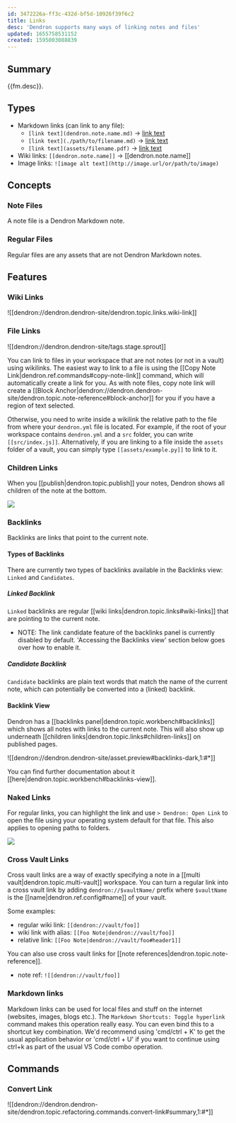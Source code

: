 ```yaml
---
id: 3472226a-ff3c-432d-bf5d-10926f39f6c2
title: Links
desc: 'Dendron supports many ways of linking notes and files'
updated: 1655758531152
created: 1595003088839
---
```


## Summary

{{fm.desc}}.

## Types
- Markdown links (can link to any file):
    - `[link text](dendron.note.name.md)` -> [link text](dendron.note.name.md)
    - `[link text](./path/to/filename.md)` -> [link text](./path/to/filename.md)
    - `[link text](assets/filename.pdf)` -> [link text](assets/filename.pdf)
- Wiki links: `[[dendron.note.name]]` -> [[dendron.note.name]]
- Image links: `![image alt text](http://image.url/or/path/to/image)`

## Concepts

### Note Files

A note file is a Dendron Markdown note.

### Regular Files

Regular files are any assets that are not Dendron Markdown notes. 

## Features

### Wiki Links

![[dendron://dendron.dendron-site/dendron.topic.links.wiki-link]]

### File Links

![[dendron://dendron.dendron-site/tags.stage.sprout]]

You can link to files in your workspace that are not notes (or not in a vault) using wikilinks. The
easiest way to link to a file is using the [[Copy Note Link|dendron.ref.commands#copy-note-link]]
command, which will automatically create a link for you. As with note files, copy note link
will create a [[Block Anchor|dendron://dendron.dendron-site/dendron.topic.note-reference#block-anchor]] for you if you have a region of text selected.

Otherwise, you need to write inside a wikilink the relative path to the file
from where your `dendron.yml` file is located. For example, if the root of your
workspace contains `dendron.yml` and a `src` folder, you can write
`[[src/index.js]]`. Alternatively, if you are linking to a file inside the
`assets` folder of a vault, you can simply type `[[assets/example.py]]` to link to it.

### Children Links

When you [[publish|dendron.topic.publish]] your notes, Dendron shows all children of the note at the bottom.

![](https://foundation-prod-assetspublic53c57cce-8cpvgjldwysl.s3-us-west-2.amazonaws.com/assets/images/Quickstart_-_Dendron.jpg)

### Backlinks

Backlinks are links that point to the current note. 

#### Types of Backlinks
There are currently two types of backlinks available in the Backlinks view: `Linked` and `Candidates`. 

##### Linked Backlink
`Linked` backlinks are regular [[wiki links|dendron.topic.links#wiki-links]] that are pointing to the current note.

- NOTE: The link candidate feature of the backlinks panel is currently disabled by default. 'Accessing the Backlinks view' section below goes over how to enable it.

##### Candidate Backlink
`Candidate` backlinks are plain text words that match the name of the current note, which can potentially be converted into a (linked) backlink.

#### Backlink View

Dendron has a [[backlinks panel|dendron.topic.workbench#backlinks]] which shows all notes with links to the current note. This will also show up underneath [[children links|dendron.topic.links#children-links]] on published pages.

![[dendron://dendron.dendron-site/asset.preview#backlinks-dark,1:#*]]

You can find further documentation about it [[here|dendron.topic.workbench#backlinks-view]].

### Naked Links

For regular links, you can highlight the link and use `> Dendron: Open Link` to open the file using your operating system default for that file. This also applies to opening paths to folders.

<a href="https://www.loom.com/share/01250485e20a4cdca2a053dd6047ac68"><img src="https://cdn.loom.com/sessions/thumbnails/01250485e20a4cdca2a053dd6047ac68-with-play.gif"> </a>

### Cross Vault Links

Cross vault links are a way of exactly specifying a note in a [[multi vault|dendron.topic.multi-vault]] workspace. You can turn a regular link into a cross vault link by adding `dendron://$vaultName/` prefix where `$vaultName` is the [[name|dendron.ref.config#name]] of your vault.

Some examples:

- regular wiki link: `[[dendron://vault/foo]]`
- wiki link with alias: `[[Foo Note|dendron://vault/foo]]`
- relative link: `[[Foo Note|dendron://vault/foo#header1]]`

You can also use cross vault links for [[note references|dendron.topic.note-reference]].

- note ref: `![[dendron://vault/foo]]`

### Markdown links

Markdown links can be used for local files and stuff on the internet (websites, images, blogs etc.). The `Markdown Shortcuts: Toggle hyperlink` command makes this operation really easy. You can even bind this to a shortcut key combination. We'd recommend using 'cmd/ctrl + K' to get the usual application behavior or 'cmd/ctrl + U' if you want to continue using ctrl+k as part of the usual VS Code combo operation.


## Commands

### Convert Link

![[dendron://dendron.dendron-site/dendron.topic.refactoring.commands.convert-link#summary,1:#*]]


